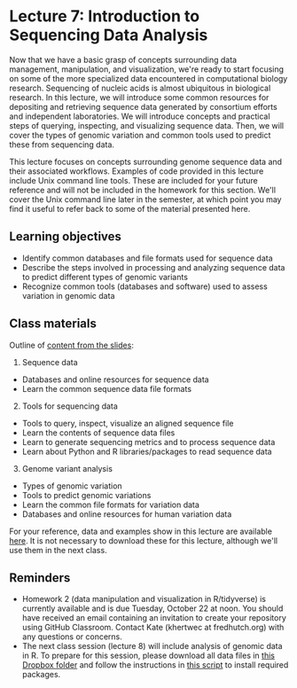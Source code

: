 # Lecture 7: Introduction to Sequencing Data Analysis

Now that we have a basic grasp of concepts surrounding data management, manipulation, and visualization, we're ready to start focusing on some of the more specialized data encountered in computational biology research. Sequencing of nucleic acids is almost ubiquitous in biological research. In this lecture, we will introduce some common resources for depositing and retrieving sequence data generated by consortium efforts and independent laboratories. We will introduce concepts and practical steps of querying, inspecting, and visualizing sequence data. Then, we will cover the types of genomic variation and common tools used to predict these from sequencing data.

This lecture focuses on concepts surrounding genome sequence data and their associated workflows. Examples of code provided in this lecture include Unix command line tools. These are included for your future reference and will not be included in the homework for this section. We'll cover the Unix command line later in the semester, at which point you may find it useful to refer back to some of the material presented here.

## Learning objectives

- Identify common databases and file formats used for sequence data
- Describe the steps involved in processing and analyzing sequence data to predict different types of genomic variants
- Recognize common tools (databases and software) used to assess variation in genomic data

## Class materials

Outline of [content from the slides](MCB517A_lecture7_IntroSeqData.pdf):

1. Sequence data
- Databases and online resources for sequence data
- Learn the common sequence data file formats

2. Tools for sequencing data
- Tools to query, inspect, visualize an aligned sequence file 
- Learn the contents of sequence data files
- Learn to generate sequencing metrics and to process sequence data
- Learn about Python and R libraries/packages to read sequence data 

3. Genome variant analysis
- Types of genomic variation
- Tools to predict genomic variations
- Learn the common file formats for variation data
- Databases and online resources for human variation data

For your reference, data and examples show in this lecture are available [here](https://www.dropbox.com/sh/zoitjnobgp7l7c2/AABBIpTQcNA4lWYOFnV5dlMKa?dl=0). It is not necessary to download these for this lecture, although we'll use them in the next class.

## Reminders

- Homework 2 (data manipulation and visualization in R/tidyverse) is currently available and is due Tuesday, October 22 at noon. You should have received an email containing an invitation to create your repository using GitHub Classroom. Contact Kate (khertwec at fredhutch.org) with any questions or concerns.
- The next class session (lecture 8) will include analysis of genomic data in R. To prepare for this session, please download all data files in [this Dropbox folder](https://www.dropbox.com/sh/zoitjnobgp7l7c2/AABBIpTQcNA4lWYOFnV5dlMKa?dl=0) and follow the instructions in [this script](../../software/genomic_data.R) to install required packages.
